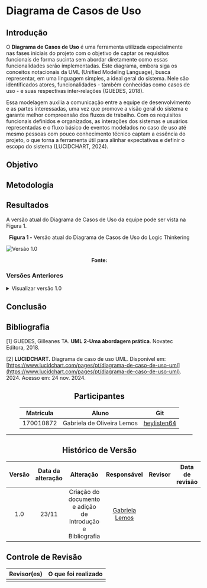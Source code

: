 # Diagrama de Casos de Uso

## Introdução 
<!--  
- **Apresente o tema do projeto ou estudo;**
- **Busque trazer referências no decorrer do texto;**
- Destaque a relevância do diagrama ou abordagem para a área de aplicação.
- Mencione brevemente os principais aspectos que serão abordados no documento.
-->
O **Diagrama de Casos de Uso** é uma ferramenta utilizada especialmente nas fases iniciais do projeto com o objetivo de captar os requisitos funcionais de forma sucinta sem abordar diretamente como essas funcionalidades serão implementadas. Este diagrama, embora siga os conceitos notacionais da UML (Unified Modeling Language), busca representar, em uma linguagem simples, a ideal geral do sistema. Nele são identificados atores, funcionalidades - também conhecidas como casos de uso - e suas respectivas inter-relações (GUEDES, 2018).

Essa modelagem auxilia a comunicação entre a equipe de desenvolvimento e as partes interessadas, uma vez que promove a visão geral do sistema e garante melhor compreensão dos fluxos de trabalho. Com os requisitos funcionais definidos e organizados, as interações dos sistemas e usuários representadas e o fluxo básico de eventos modelados no caso de uso até mesmo pessoas com pouco conhecimento técnico captam a essência do projeto, o que torna a ferramenta útil para alinhar expectativas e definir o escopo do sistema (LUCIDCHART, 2024).


## Objetivo
<!--  
- **Declare o que se pretende alcançar com o diagrama em projetos no geral; Busque referenciar!**
- **Declare o que se pretende alcançar com o diagrama para equipe neste contexto;**
- **Destaque os resultados esperados, como soluções para problemas, melhorias no entendimento ou suporte à tomada de decisões.**
-->



## Metodologia
<!--  
- **Explique o processo utilizado para desenvolver o trabalho. COMO foi feito?**
- **Descreva as ferramentas, técnicas ou referências utilizadas na construção do diagrama ou solução. Se houver alguma ferramenta específica determinada pela professora, a sugestão é usá-la sendo em qualquer etapa do processo. Podem começar com uma ferramenta que já são familiarizados e depois explorar outras ferramentas.**
- Se desejarem, podem citar os desafios encontrados seguindo a metodologia, propostas de melhoria, etc.
-->
## Resultados
<!--  
- **Apresente o produto final, como o diagrama ou solução desenvolvida.** 
- **Desenvolva ao menos um parágrafo referenciando a figura**
- **Adicione "Figura 1 - Título da Figura/Quadro/Tabela" acima e "Fonte: " abaixo dela**
- Destaque os pontos principais ou insights obtidos durante o processo.
- **APRESENTE AS VERSÕES DO DIAGRAMA!! Podem usar o formato abaixo para poluir menos a página**
-->

A versão atual do Diagrama de Casos de Uso da equipe pode ser vista na Figura 1.

<center><b>Figura 1 -</b> Versão atual do Diagrama de Casos de Uso do Logic Thinkering </center>

![Versão 1.0](../assets/casosdeuso2.png)

<center><b>Fonte:</b> </center>


### Versões Anteriores

<details>
<summary>Visualizar versão 1.0</summary>

### Versão 1.0

Primeira versão do Diagrama de Casos de Uso visto na Figura 2.

<center><b>Figura 2 -</b> Diagrama de Casos de Uso do Logic Thinkering</center>

![Versão 1.0](../assets/casosdeuso1.png)

<center><b>Fonte:</b> </center>

</details>

## Conclusão
<!--  
-   **Resuma os pontos principais do trabalho.**
-   **Avalie se os objetivos foram alcançados e o impacto do trabalho.**
-   **Apresente perspectivas para melhorias ou trabalhos futuros.**
-->
## Bibliografia 

<!-- - **Altere!**-->

 [1] GUEDES, Gilleanes TA. **UML 2-Uma abordagem prática**. Novatec Editora, 2018.

[2] **LUCIDCHART.** Diagrama de caso de uso UML. Disponível em: [https://www.lucidchart.com/pages/pt/diagrama-de-caso-de-uso-uml](https://www.lucidchart.com/pages/pt/diagrama-de-caso-de-uso-uml). 2024. Acesso em: 24 nov. 2024.

<center>

## Participantes

</center>

<!-- de preferência: em ordem alfabética, seguindo o exemplo: -->

<div style="margin: 0 auto; width: fit-content;">

| Matrícula | Aluno                                 | Git                                                           |
| --------- | ------------------------------------- | ------------------------------------------------------------- |
| 170010872 | Gabriela de Oliveira Lemos            | [heylisten64](https://github.com/heylisten64)                 |

</div>

---

<center>

## Histórico de Versão

</center>

<!-- Lembre de alterar a data -->

<div style="margin: 0 auto; width: fit-content;">

| Versão | Data da alteração |            Alteração            |                  Responsável                  |                      Revisor                       | Data de revisão |
| :----: | :---------------: | :-----------------------------: | :-------------------------------------------: | :------------------------------------------------: | :-------------: |
|  1.0   |       23/11       |      Criação do documento e adição de Introdução e Bibliografia       |  [Gabriela Lemos](https://github.com/heylisten64) |      

</div>

## Controle de Revisão

|                        Revisor(es)                        |                                             O que foi realizado                                             |
|:---------------------------------------------------------:|:-----------------------------------------------------------------------------------------------------------:|
| |  |